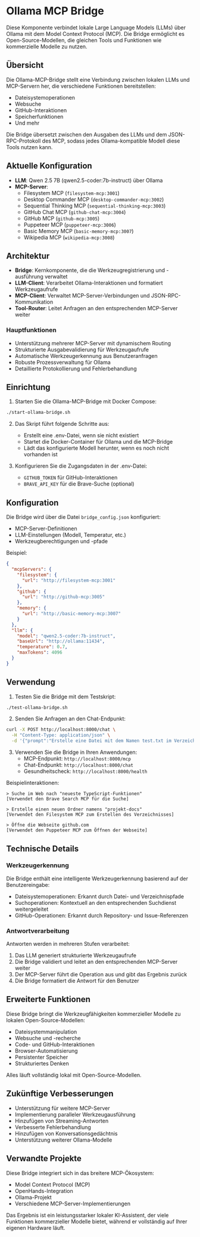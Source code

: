 # Ollama MCP Bridge

Diese Komponente verbindet lokale Large Language Models (LLMs) über Ollama mit dem Model Context Protocol (MCP). Die Bridge ermöglicht es Open-Source-Modellen, die gleichen Tools und Funktionen wie kommerzielle Modelle zu nutzen.

## Übersicht

Die Ollama-MCP-Bridge stellt eine Verbindung zwischen lokalen LLMs und MCP-Servern her, die verschiedene Funktionen bereitstellen:

- Dateisystemoperationen
- Websuche
- GitHub-Interaktionen
- Speicherfunktionen
- Und mehr

Die Bridge übersetzt zwischen den Ausgaben des LLMs und dem JSON-RPC-Protokoll des MCP, sodass jedes Ollama-kompatible Modell diese Tools nutzen kann.

## Aktuelle Konfiguration

- **LLM**: Qwen 2.5 7B (qwen2.5-coder:7b-instruct) über Ollama
- **MCP-Server**:
  - Filesystem MCP (`filesystem-mcp:3001`)
  - Desktop Commander MCP (`desktop-commander-mcp:3002`)
  - Sequential Thinking MCP (`sequential-thinking-mcp:3003`)
  - GitHub Chat MCP (`github-chat-mcp:3004`)
  - GitHub MCP (`github-mcp:3005`)
  - Puppeteer MCP (`puppeteer-mcp:3006`)
  - Basic Memory MCP (`basic-memory-mcp:3007`)
  - Wikipedia MCP (`wikipedia-mcp:3008`)

## Architektur

- **Bridge**: Kernkomponente, die die Werkzeugregistrierung und -ausführung verwaltet
- **LLM-Client**: Verarbeitet Ollama-Interaktionen und formatiert Werkzeugaufrufe
- **MCP-Client**: Verwaltet MCP-Server-Verbindungen und JSON-RPC-Kommunikation
- **Tool-Router**: Leitet Anfragen an den entsprechenden MCP-Server weiter

### Hauptfunktionen
- Unterstützung mehrerer MCP-Server mit dynamischem Routing
- Strukturierte Ausgabevalidierung für Werkzeugaufrufe
- Automatische Werkzeugerkennung aus Benutzeranfragen
- Robuste Prozessverwaltung für Ollama
- Detaillierte Protokollierung und Fehlerbehandlung

## Einrichtung

1. Starten Sie die Ollama-MCP-Bridge mit Docker Compose:
```bash
./start-ollama-bridge.sh
```

2. Das Skript führt folgende Schritte aus:
   - Erstellt eine .env-Datei, wenn sie nicht existiert
   - Startet die Docker-Container für Ollama und die MCP-Bridge
   - Lädt das konfigurierte Modell herunter, wenn es noch nicht vorhanden ist

3. Konfigurieren Sie die Zugangsdaten in der .env-Datei:
   - `GITHUB_TOKEN` für GitHub-Interaktionen
   - `BRAVE_API_KEY` für die Brave-Suche (optional)

## Konfiguration

Die Bridge wird über die Datei `bridge_config.json` konfiguriert:
- MCP-Server-Definitionen
- LLM-Einstellungen (Modell, Temperatur, etc.)
- Werkzeugberechtigungen und -pfade

Beispiel:
```json
{
  "mcpServers": {
    "filesystem": {
      "url": "http://filesystem-mcp:3001"
    },
    "github": {
      "url": "http://github-mcp:3005"
    },
    "memory": {
      "url": "http://basic-memory-mcp:3007"
    }
  },
  "llm": {
    "model": "qwen2.5-coder:7b-instruct",
    "baseUrl": "http://ollama:11434",
    "temperature": 0.7,
    "maxTokens": 4096
  }
}
```

## Verwendung

1. Testen Sie die Bridge mit dem Testskript:
```bash
./test-ollama-bridge.sh
```

2. Senden Sie Anfragen an den Chat-Endpunkt:
```bash
curl -X POST http://localhost:8000/chat \
  -H "Content-Type: application/json" \
  -d '{"prompt":"Erstelle eine Datei mit dem Namen test.txt im Verzeichnis /workspace"}'
```

3. Verwenden Sie die Bridge in Ihren Anwendungen:
   - MCP-Endpunkt: `http://localhost:8000/mcp`
   - Chat-Endpunkt: `http://localhost:8000/chat`
   - Gesundheitscheck: `http://localhost:8000/health`

Beispielinteraktionen:
```
> Suche im Web nach "neueste TypeScript-Funktionen"
[Verwendet den Brave Search MCP für die Suche]

> Erstelle einen neuen Ordner namens "projekt-docs"
[Verwendet den Filesystem MCP zum Erstellen des Verzeichnisses]

> Öffne die Webseite github.com
[Verwendet den Puppeteer MCP zum Öffnen der Webseite]
```

## Technische Details

### Werkzeugerkennung
Die Bridge enthält eine intelligente Werkzeugerkennung basierend auf der Benutzereingabe:
- Dateisystemoperationen: Erkannt durch Datei- und Verzeichnispfade
- Suchoperationen: Kontextuell an den entsprechenden Suchdienst weitergeleitet
- GitHub-Operationen: Erkannt durch Repository- und Issue-Referenzen

### Antwortverarbeitung
Antworten werden in mehreren Stufen verarbeitet:
1. Das LLM generiert strukturierte Werkzeugaufrufe
2. Die Bridge validiert und leitet an den entsprechenden MCP-Server weiter
3. Der MCP-Server führt die Operation aus und gibt das Ergebnis zurück
4. Die Bridge formatiert die Antwort für den Benutzer

## Erweiterte Funktionen

Diese Bridge bringt die Werkzeugfähigkeiten kommerzieller Modelle zu lokalen Open-Source-Modellen:
- Dateisystemmanipulation
- Websuche und -recherche
- Code- und GitHub-Interaktionen
- Browser-Automatisierung
- Persistenter Speicher
- Strukturiertes Denken

Alles läuft vollständig lokal mit Open-Source-Modellen.

## Zukünftige Verbesserungen

- Unterstützung für weitere MCP-Server
- Implementierung paralleler Werkzeugausführung
- Hinzufügen von Streaming-Antworten
- Verbesserte Fehlerbehandlung
- Hinzufügen von Konversationsgedächtnis
- Unterstützung weiterer Ollama-Modelle

## Verwandte Projekte

Diese Bridge integriert sich in das breitere MCP-Ökosystem:
- Model Context Protocol (MCP)
- OpenHands-Integration
- Ollama-Projekt
- Verschiedene MCP-Server-Implementierungen

Das Ergebnis ist ein leistungsstarker lokaler KI-Assistent, der viele Funktionen kommerzieller Modelle bietet, während er vollständig auf Ihrer eigenen Hardware läuft.
